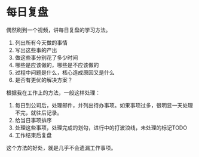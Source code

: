 # 每日复盘

偶然刷到一个视频，讲每日复盘的学习方法。

1. 列出所有今天做的事情
2. 写出这些事的产出
3. 做这些事分别花了多少时间
4. 哪些是应该做的，哪些是不应该做的
5. 过程中问题是什么，核心造成原因又是什么
6. 是否有更优的解决方案？

根据我在工作上的方法，一般这样处理：

1. 每日到公司后，处理邮件，并列出待办事项。如果事项过多，很明显一天处理不完，就往后记录。
2. 给当日事项排序
3. 处理这些事项，处理完成的划勾，进行中的打波浪线，未处理的标记TODO
4. 工作结束后复盘

这个方法的好处，就是几乎不会遗漏工作事项。